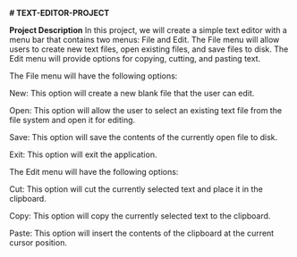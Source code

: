 **# TEXT-EDITOR-PROJECT**

**Project Description**
In this project, we will create a simple text editor with a menu bar that contains two menus: File and Edit. The File menu will allow users to create new text files, open existing files, and save files to disk. The Edit menu will provide options for copying, cutting, and pasting text.

The File menu will have the following options:

New: This option will create a new blank file that the user can edit.

Open: This option will allow the user to select an existing text file from the file system and open it for editing.

Save: This option will save the contents of the currently open file to disk.

Exit: This option will exit the application.

The Edit menu will have the following options:

Cut: This option will cut the currently selected text and place it in the clipboard.

Copy: This option will copy the currently selected text to the clipboard.

Paste: This option will insert the contents of the clipboard at the current cursor position.
